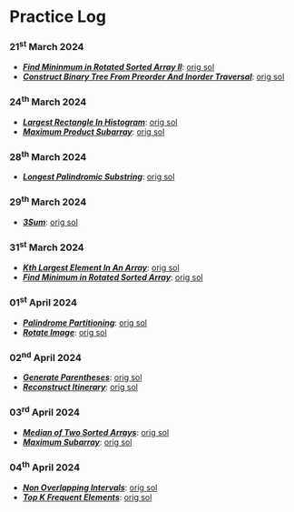 # Practice Log

### 21<sup>st</sup> March 2024 
- ***[Find Mininmum in Rotated Sorted Array II](https://leetcode.com/problems/find-minimum-in-rotated-sorted-array-ii/)***: [orig sol](https://github.com/shreyjain711/LC-Practice/blob/main/Binary%20Search/min_in_rotated_arr.cpp)
- ***[Construct Binary Tree From Preorder And Inorder Traversal](https://leetcode.com/problems/construct-binary-tree-from-preorder-and-inorder-traversal/)***: [orig sol](https://github.com/shreyjain711/LC-Practice/blob/20240321-practice/Trees/tree_from_pre_inorder.cpp)

### 24<sup>th</sup> March 2024 
- ***[Largest Rectangle In Histogram](https://leetcode.com/problems/largest-rectangle-in-histogram/)***: [orig sol](https://github.com/shreyjain711/LC-Practice/blob/main/stack/largest_rect_in_histogram.cpp)
- ***[Maximum Product Subarray](https://leetcode.com/problems/maximum-product-subarray/)***: [orig sol](https://github.com/shreyjain711/LC-Practice/blob/main/1-D%20Dynamic%20Programming/max_prod_subarr.cpp)

### 28<sup>th</sup> March 2024
- ***[Longest Palindromic Substring](https://leetcode.com/problems/longest-palindromic-substring/)***: [orig sol](https://github.com/shreyjain711/LC-Practice/blob/main/1-D%20Dynamic%20Programming/longest_palindromic_substr.cpp)

### 29<sup>th</sup> March 2024
- ***[3Sum](https://leetcode.com/problems/3sum/)***: [orig sol](https://github.com/shreyjain711/LC-Practice/blob/main/Two%20Pointers/3sum.cpp)

### 31<sup>st</sup> March 2024
- ***[Kth Largest Element In An Array](https://leetcode.com/problems/kth-largest-element-in-an-array/)***: [orig sol](https://github.com/shreyjain711/LC-Practice/blob/main/Heap%20Priority%20Queue/kth_largest.cpp)
- ***[Find Minimum in Rotated Sorted Array](https://leetcode.com/problems/find-minimum-in-rotated-sorted-array/)***: [orig sol](https://github.com/shreyjain711/LC-Practice/blob/main/Binary%20Search/min_in_rotated_arr.cpp)

### 01<sup>st</sup> April 2024
- ***[Palindrome Partitioning](https://leetcode.com/problems/palindrome-partitioning/)***: [orig sol](https://github.com/shreyjain711/LC-Practice/blob/main/Backtracking/palindrome_partitioning.cpp)
- ***[Rotate Image](https://leetcode.com/problems/rotate-image/)***: [orig sol](https://github.com/shreyjain711/LC-Practice/blob/main/Math%20Geometry/rotate_image.cpp)

### 02<sup>nd</sup> April 2024
- ***[Generate Parentheses](https://leetcode.com/problems/generate-parentheses/)***: [orig sol](https://github.com/shreyjain711/LC-Practice/blob/main/stack/gen_parentheses.cpp)
- ***[Reconstruct Itinerary](https://leetcode.com/problems/reconstruct-itinerary/)***: [orig sol](https://github.com/shreyjain711/LC-Practice/blob/main/Advanced%20Graphs/reconstruct_itinerary.cpp)

### 03<sup>rd</sup> April 2024
- ***[Median of Two Sorted Arrays](https://leetcode.com/problems/median-of-two-sorted-arrays/)***: [orig sol](https://github.com/shreyjain711/LC-Practice/blob/main/Binary%20Search/median_two_sorted_arr.cpp)
- ***[Maximum Subarray](https://leetcode.com/problems/maximum-subarray/)***: [orig sol](https://github.com/shreyjain711/LC-Practice/blob/main/Greedy/max_subarr.cpp)

### 04<sup>th</sup> April 2024
- ***[Non Overlapping Intervals](https://leetcode.com/problems/non-overlapping-intervals/)***: [orig sol](https://github.com/shreyjain711/LC-Practice/blob/main/Intervals/non_overlapping_intervals.cpp)
- ***[Top K Frequent Elements](https://leetcode.com/problems/top-k-frequent-elements/)***: [orig sol](https://github.com/shreyjain711/LC-Practice/blob/main/Arrays%20and%20Hashing/top_k_freq.cpp)
